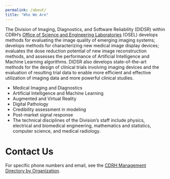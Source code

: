```yaml
---
permalink: /about/
title: "Who We Are"
---
```


The Division of Imaging, Diagnostics, and Software Reliability (DIDSR) within CDRH’s [Office of Science and Engineering Laboratories](https://www.fda.gov/about-fda/cdrh-offices/office-science-and-engineering-laboratories) (OSEL) develops methods for evaluating the image quality of emerging imaging systems; develops methods for characterizing new medical image display devices; evaluates the dose reduction potential of new image reconstruction methods, and assesses the performance of Artificial Intelligence and Machine Learning algorithms. DIDSR also develops state-of-the-art methods for the design of clinical trials involving imaging devices and the evaluation of resulting trial data to enable more efficient and effective utilization of imaging data and more powerful clinical studies.

* Medical Imaging and Diagnostics
* Artificial Intelligence and Machine Learning
* Augmented and Virtual Reality
* Digital Pathology
* Credibility assessment in modeling
* Post-market signal response
* The technical disciplines of the Division’s staff include physics, electrical and biomedical engineering, mathematics and statistics, computer science, and medical radiology.

# Contact Us
For specific phone numbers and email, see the [CDRH Management Directory by Organization](https://www.fda.gov/about-fda/cdrh-offices/cdrh-management-directory-organization).